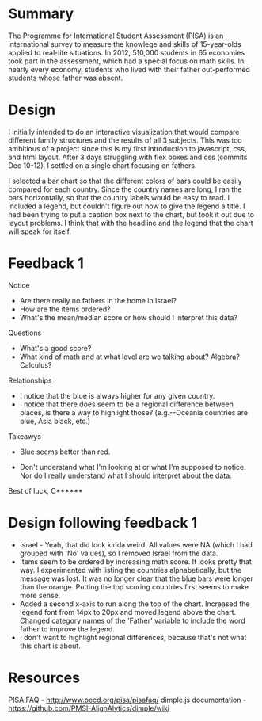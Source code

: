 # Summary

The Programme for International Student Assessment (PISA) is an international survey to measure the knowlege and skills of 15-year-olds applied to real-life situations.  In 2012, 510,000 students in 65 economies took part in the assessment, which had a special focus on math skills.  In nearly every economy, students who lived with their father out-performed students whose father was absent.

# Design

I initially intended to do an interactive visualization that would compare different family structures and the results of all 3 subjects.  This was too ambitious of a project since this is my first introduction to javascript, css, and html layout.  After 3 days struggling with flex boxes and css (commits Dec 10-12), I settled on a single chart focusing on fathers.

I selected a bar chart so that the different colors of bars could be easily compared for each country.  Since the country names are long, I ran the bars horizontally, so that the country labels would be easy to read.  I included a legend, but couldn't figure out how to give the legend a title.  I had been trying to put a caption box next to the chart, but took it out due to layout problems.  I think that with the headline and the legend that the chart will speak for itself.

# Feedback 1

Notice

* Are there really no fathers in the home in Israel?
* How are the items ordered?
* What's the mean/median score or how should I interpret this data?

Questions

* What's a good score?
* What kind of math and at what level are we talking about?  Algebra?  Calculus?

Relationships

* I notice that the blue is always higher for any given country.
* I notice that there does seem to be a regional difference between places, is there a way to highlight those?  (e.g.--Oceania countries are blue, Asia black, etc.)

Takeawys

* Blue seems better than red.

* Don't understand what I'm looking at or what I'm supposed to notice.  Nor do I really understand what I should interpret about the data.

Best of luck,
C******

# Design following feedback 1

* Israel - Yeah, that did look kinda weird.  All values were NA (which I had grouped with 'No' values), so I removed Israel from the data.
* Items seem to be ordered by increasing math score.  It looks pretty that way.  I experimented with listing the countries alphabetically, but the message was lost.  It was no longer clear that the blue bars were longer than the orange. Putting the top scoring countries first seems to make more sense.
* Added a second x-axis to run along the top of the chart.  Increased the legend font from 14px to 20px and moved legend above the chart.  Changed category names of the 'Father' variable to include the word father to improve the legend.
* I don't want to highlight regional differences, because that's not what this chart is about.

# Resources

PISA FAQ - http://www.oecd.org/pisa/pisafaq/
dimple.js documentation - https://github.com/PMSI-AlignAlytics/dimple/wiki